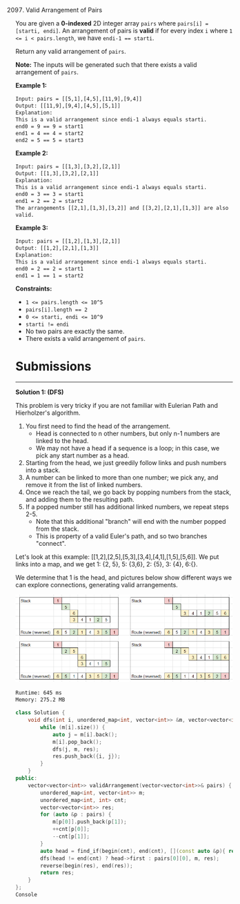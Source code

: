 2097. Valid Arrangement of Pairs

You are given a **0-indexed** 2D integer array `pairs` where `pairs[i] = [starti, endi]`. An arrangement of pairs is **valid** if for every index `i` where `1 <= i < pairs.length`, we have `endi-1 == starti`.

Return any valid arrangement of `pairs`.

**Note:** The inputs will be generated such that there exists a valid arrangement of `pairs`.

 

**Example 1:**
```
Input: pairs = [[5,1],[4,5],[11,9],[9,4]]
Output: [[11,9],[9,4],[4,5],[5,1]]
Explanation:
This is a valid arrangement since endi-1 always equals starti.
end0 = 9 == 9 = start1 
end1 = 4 == 4 = start2
end2 = 5 == 5 = start3
```

**Example 2:**
```
Input: pairs = [[1,3],[3,2],[2,1]]
Output: [[1,3],[3,2],[2,1]]
Explanation:
This is a valid arrangement since endi-1 always equals starti.
end0 = 3 == 3 = start1
end1 = 2 == 2 = start2
The arrangements [[2,1],[1,3],[3,2]] and [[3,2],[2,1],[1,3]] are also valid.
```

**Example 3:**
```
Input: pairs = [[1,2],[1,3],[2,1]]
Output: [[1,2],[2,1],[1,3]]
Explanation:
This is a valid arrangement since endi-1 always equals starti.
end0 = 2 == 2 = start1
end1 = 1 == 1 = start2
```

**Constraints:**

* `1 <= pairs.length <= 10^5`
* `pairs[i].length == 2`
* `0 <= starti, endi <= 10^9`
* `starti != endi`
* No two pairs are exactly the same.
* There exists a valid arrangement of `pairs`.

# Submissions
---
**Solution 1: (DFS)**

This problem is very tricky if you are not familiar with Eulerian Path and Hierholzer's algorithm.

1. You first need to find the head of the arrangement.
    * Head is connected to n other numbers, but only n-1 numbers are linked to the head.
    * We may not have a head if a sequence is a loop; in this case, we pick any start number as a head.
1. Starting from the head, we just greedily follow links and push numbers into a stack.
1. A number can be linked to more than one number; we pick any, and remove it from the list of linked numbers.
1. Once we reach the tail, we go back by popping numbers from the stack, and adding them to the resulting path.
1. If a popped number still has additional linked numbers, we repeat steps 2-5.
    * Note that this additional "branch" will end with the number popped from the stack.
    * This is property of a valid Euler's path, and so two branches "connect".

Let's look at this example: [[1,2],[2,5],[5,3],[3,4],[4,1],[1,5],[5,6]]. We put links into a map, and we get 1: {2, 5}, 5: {3,6}, 2: {5}, 3: {4}, 6:{}.

We determine that 1 is the head, and pictures below show different ways we can explore connections, generating valid arrangements.

![2097_2bbddd1c-ea2a-417a-aa16-53bf41061040_1639023087.242496.png](img/2097_2bbddd1c-ea2a-417a-aa16-53bf41061040_1639023087.242496.png)

```
Runtime: 645 ms
Memory: 275.2 MB
```
```c++
class Solution {
    void dfs(int i, unordered_map<int, vector<int>> &m, vector<vector<int>>& res) {
        while (m[i].size()) {
            auto j = m[i].back();
            m[i].pop_back();
            dfs(j, m, res);
            res.push_back({i, j});
        }
    }
public:
    vector<vector<int>> validArrangement(vector<vector<int>>& pairs) {
        unordered_map<int, vector<int>> m;
        unordered_map<int, int> cnt;
        vector<vector<int>> res;
        for (auto &p : pairs) {
            m[p[0]].push_back(p[1]);
            ++cnt[p[0]];
            --cnt[p[1]];
        }
        auto head = find_if(begin(cnt), end(cnt), [](const auto &p){ return p.second > 0; });
        dfs(head != end(cnt) ? head->first : pairs[0][0], m, res);
        reverse(begin(res), end(res));
        return res;
    }
};
Console

```
